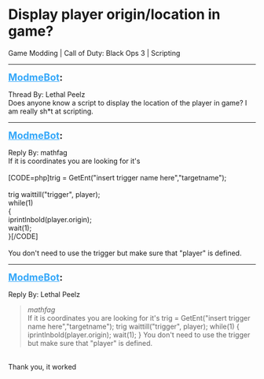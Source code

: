 # Display player origin/location in game?
Game Modding | Call of Duty: Black Ops 3 | Scripting

---
<strong style="font-size: 1.4em;"><span style="text-decoration: underline;text-decoration-color: #34a7f9;"><span style="color:#34a7f9;">ModmeBot</span></span>:</strong>

<p>Thread By: Lethal Peelz<br />Does anyone know a script to display the location of the player in game? I am really sh*t at scripting.</p>

---
<strong style="font-size: 1.4em;"><span style="text-decoration: underline;text-decoration-color: #34a7f9;"><span style="color:#34a7f9;">ModmeBot</span></span>:</strong>

<p>Reply By: mathfag<br />If it is coordinates you are looking for it&#39;s<br /> <br />[CODE=php]trig = GetEnt(&quot;insert trigger name here&quot;,&quot;targetname&quot;);<br /><br />trig waittill(&quot;trigger&quot;, player);<br />while(1)<br />{<br />iprintlnbold(player.origin);<br />wait(1);<br />}[/CODE]<br /> <br />You don&#39;t need to use the trigger but make sure that &quot;player&quot; is defined.</p>

---
<strong style="font-size: 1.4em;"><span style="text-decoration: underline;text-decoration-color: #34a7f9;"><span style="color:#34a7f9;">ModmeBot</span></span>:</strong>

<p>Reply By: Lethal Peelz<br /><blockquote><em>mathfag</em><br />If it is coordinates you are looking for it&#39;s   trig = GetEnt(&quot;insert trigger name here&quot;,&quot;targetname&quot;); trig waittill(&quot;trigger&quot;, player); while(1) { iprintlnbold(player.origin); wait(1); }   You don&#39;t need to use the trigger but make sure that &quot;player&quot; is defined.</blockquote><br /> Thank you, it worked</p>
